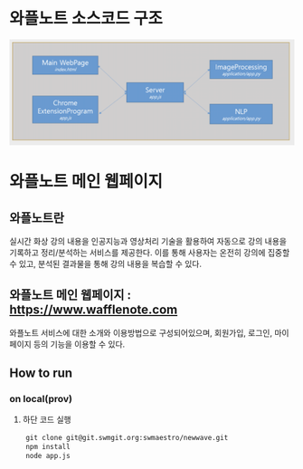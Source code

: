 # 와플노트 소스코드 구조

![sourcetree](./images/sourcetree.png)

# 와플노트 메인 웹페이지

## 와플노트란

실시간 화상 강의 내용을 인공지능과 영상처리 기술을 활용하여 자동으로 강의 내용을
기록하고 정리/분석하는 서비스를 제공한다. 이를 통해 사용자는 온전히 강의에 집중할
수 있고, 분석된 결과물을 통해 강의 내용을 복습할 수 있다.

## 와플노트 메인 웹페이지 : https://www.wafflenote.com

와플노트 서비스에 대한 소개와 이용방법으로 구성되어있으며, 회원가입, 로그인, 마이페이지 등의 기능을 이용할 수 있다.

## How to run

### on local(prov)

1. 하단 코드 실행

```
    git clone git@git.swmgit.org:swmaestro/newwave.git
    npm install
    node app.js
```
